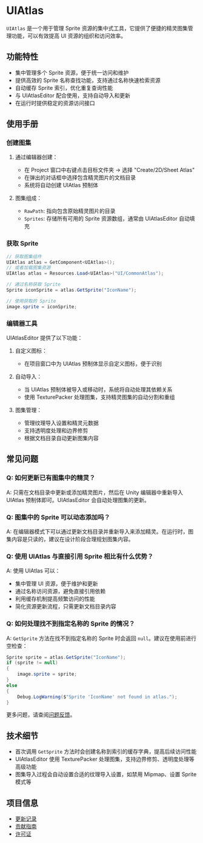 # UIAtlas

`UIAtlas` 是一个用于管理 Sprite 资源的集中式工具，它提供了便捷的精灵图集管理功能，可以有效提高 UI 资源的组织和访问效率。

## 功能特性

- 集中管理多个 Sprite 资源，便于统一访问和维护
- 提供高效的 Sprite 名称查找功能，支持通过名称快速检索资源
- 自动缓存 Sprite 索引，优化重复查询性能
- 与 UIAtlasEditor 配合使用，支持自动导入和更新
- 在运行时提供稳定的资源访问接口

## 使用手册

### 创建图集

1. 通过编辑器创建：
   - 在 Project 窗口中右键点击目标文件夹 -> 选择 "Create/2D/Sheet Atlas"
   - 在弹出的对话框中选择包含精灵图片的文档目录
   - 系统将自动创建 UIAtlas 预制体

2. 图集组成：
   - `RawPath`: 指向包含原始精灵图片的目录
   - `Sprites`: 存储所有可用的 Sprite 资源数组，通常由 UIAtlasEditor 自动填充

### 获取 Sprite

```csharp
// 获取图集组件
UIAtlas atlas = GetComponent<UIAtlas>();
// 或者加载图集资源
UIAtlas atlas = Resources.Load<UIAtlas>("UI/CommonAtlas");

// 通过名称获取 Sprite
Sprite iconSprite = atlas.GetSprite("IconName");

// 使用获取的 Sprite
image.sprite = iconSprite;
```

### 编辑器工具

UIAtlasEditor 提供了以下功能：

1. 自定义图标：
   - 在项目窗口中为 UIAtlas 预制体显示自定义图标，便于识别

2. 自动导入：
   - 当 UIAtlas 预制体被导入或移动时，系统将自动处理其依赖关系
   - 使用 TexturePacker 处理图集，支持精灵图集的自动分割和重组

3. 图集管理：
   - 管理纹理导入设置和精灵元数据
   - 支持透明度处理和边界修剪
   - 根据文档目录自动更新图集内容

## 常见问题

### Q: 如何更新已有图集中的精灵？

A: 只需在文档目录中更新或添加精灵图片，然后在 Unity 编辑器中重新导入 UIAtlas 预制体即可。UIAtlasEditor 会自动处理图集的更新。

### Q: 图集中的 Sprite 可以动态添加吗？

A: 在编辑器模式下可以通过更新文档目录并重新导入来添加精灵。在运行时，图集内容是只读的，建议在设计阶段合理规划图集内容。

### Q: 使用 UIAtlas 与直接引用 Sprite 相比有什么优势？

A: 使用 UIAtlas 可以：
- 集中管理 UI 资源，便于维护和更新
- 通过名称访问资源，避免直接引用依赖
- 利用缓存机制提高频繁访问的性能
- 简化资源更新流程，只需更新文档目录内容

### Q: 如何处理找不到指定名称的 Sprite 的情况？

A: `GetSprite` 方法在找不到指定名称的 Sprite 时会返回 `null`。建议在使用前进行空检查：

```csharp
Sprite sprite = atlas.GetSprite("IconName");
if (sprite != null)
{
    image.sprite = sprite;
}
else
{
    Debug.LogWarning($"Sprite 'IconName' not found in atlas.");
}
```

更多问题，请查阅[问题反馈](../CONTRIBUTING.md#问题反馈)。

## 技术细节

- 首次调用 `GetSprite` 方法时会创建名称到索引的缓存字典，提高后续访问性能
- UIAtlasEditor 使用 TexturePacker 处理图集，支持边界修剪、透明度处理等高级功能
- 图集导入过程会自动设置合适的纹理导入设置，如禁用 Mipmap、设置 Sprite 模式等

## 项目信息

- [更新记录](../CHANGELOG.md)
- [贡献指南](../CONTRIBUTING.md)
- [许可证](../LICENSE)
